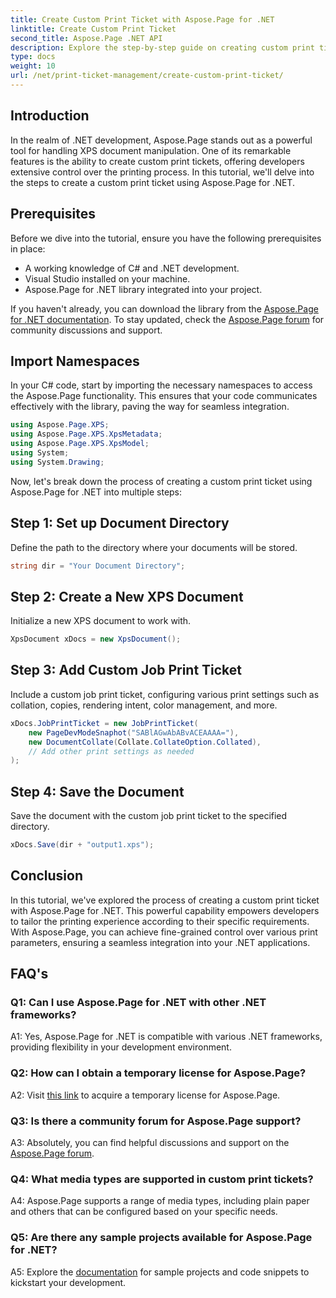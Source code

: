 ```yaml
---
title: Create Custom Print Ticket with Aspose.Page for .NET
linktitle: Create Custom Print Ticket
second_title: Aspose.Page .NET API
description: Explore the step-by-step guide on creating custom print tickets using Aspose.Page for .NET. Tailor your printing experience with fine-grained control.
type: docs
weight: 10
url: /net/print-ticket-management/create-custom-print-ticket/
---
```

## Introduction

In the realm of .NET development, Aspose.Page stands out as a powerful tool for handling XPS document manipulation. One of its remarkable features is the ability to create custom print tickets, offering developers extensive control over the printing process. In this tutorial, we'll delve into the steps to create a custom print ticket using Aspose.Page for .NET.

## Prerequisites

Before we dive into the tutorial, ensure you have the following prerequisites in place:

- A working knowledge of C# and .NET development.
- Visual Studio installed on your machine.
- Aspose.Page for .NET library integrated into your project.

If you haven't already, you can download the library from the [Aspose.Page for .NET documentation](https://reference.aspose.com/page/net/). To stay updated, check the [Aspose.Page forum](https://forum.aspose.com/c/page/39) for community discussions and support.

## Import Namespaces

In your C# code, start by importing the necessary namespaces to access the Aspose.Page functionality. This ensures that your code communicates effectively with the library, paving the way for seamless integration.

```csharp
using Aspose.Page.XPS;
using Aspose.Page.XPS.XpsMetadata;
using Aspose.Page.XPS.XpsModel;
using System;
using System.Drawing;
```

Now, let's break down the process of creating a custom print ticket using Aspose.Page for .NET into multiple steps:

## Step 1: Set up Document Directory

Define the path to the directory where your documents will be stored.

```csharp
string dir = "Your Document Directory";
```

## Step 2: Create a New XPS Document

Initialize a new XPS document to work with.

```csharp
XpsDocument xDocs = new XpsDocument();
```

## Step 3: Add Custom Job Print Ticket

Include a custom job print ticket, configuring various print settings such as collation, copies, rendering intent, color management, and more.

```csharp
xDocs.JobPrintTicket = new JobPrintTicket(
    new PageDevModeSnaphot("SABlAGwAbABvACEAAAA="),
    new DocumentCollate(Collate.CollateOption.Collated),
    // Add other print settings as needed
);
```

## Step 4: Save the Document

Save the document with the custom job print ticket to the specified directory.

```csharp
xDocs.Save(dir + "output1.xps");
```

## Conclusion

In this tutorial, we've explored the process of creating a custom print ticket with Aspose.Page for .NET. This powerful capability empowers developers to tailor the printing experience according to their specific requirements. With Aspose.Page, you can achieve fine-grained control over various print parameters, ensuring a seamless integration into your .NET applications.

## FAQ's

### Q1: Can I use Aspose.Page for .NET with other .NET frameworks?

A1: Yes, Aspose.Page for .NET is compatible with various .NET frameworks, providing flexibility in your development environment.

### Q2: How can I obtain a temporary license for Aspose.Page?

A2: Visit [this link](https://purchase.aspose.com/temporary-license/) to acquire a temporary license for Aspose.Page.

### Q3: Is there a community forum for Aspose.Page support?

A3: Absolutely, you can find helpful discussions and support on the [Aspose.Page forum](https://forum.aspose.com/c/page/39).

### Q4: What media types are supported in custom print tickets?

A4: Aspose.Page supports a range of media types, including plain paper and others that can be configured based on your specific needs.

### Q5: Are there any sample projects available for Aspose.Page for .NET?

A5: Explore the [documentation](https://reference.aspose.com/page/net/) for sample projects and code snippets to kickstart your development.
